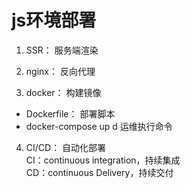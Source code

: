 # js环境部署

1. SSR： 服务端渲染

2. nginx： 反向代理

3. docker： 构建镜像
* Dockerfile： 部署脚本
* docker-compose up d  运维执行命令
	
4. CI/CD： 自动化部署<br/>
CI：continuous integration，持续集成<br/>
CD：continuous Delivery，持续交付
